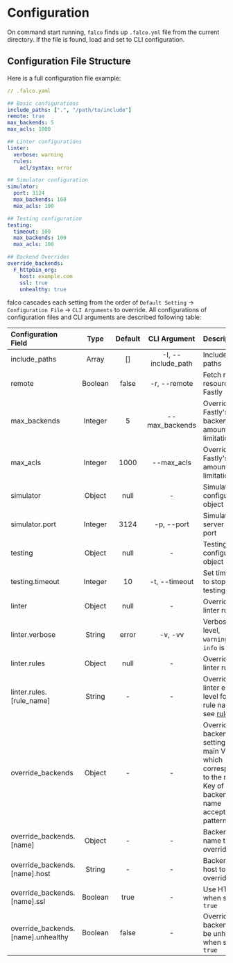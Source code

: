 # Configuration

On command start running, `falco` finds up `.falco.yml` file from the current directory.
If the file is found, load and set to CLI configuration.

## Configuration File Structure

Here is a full configuration file example:

```yaml
// .falco.yaml

## Basic configurations
include_paths: [".", "/path/to/include"] 
remote: true
max_backends: 5
max_acls: 1000

## Linter configurations
linter:
  verbose: warning
  rules:
    acl/syntax: error

## Simulator configuration
simulator:
  port: 3124
  max_backends: 100
  max_acls: 100

## Testing configuration
testing:
  timeout: 100
  max_backends: 100
  max_acls: 100

## Backend Overrides
override_backends:
  F_httpbin_org:
    host: example.com
    ssl: true
    unhealthy: true
```

falco cascades each setting from the order of `Default Setting` -> `Configuration File` -> `CLI Arguments` to override.
All configurations of configuration files and CLI arguments are described following table:

| Configuration Field                | Type          | Default | CLI Argument       | Description                                                                                                                |
|:-----------------------------------|:-------------:|:-------:|:------------------:|:--------------------------------------------------------------------------------------------------------------------------|
| include_paths                      | Array<String> | []      | -I, --include_path | Include VCL paths                                                                                                         |
| remote                             | Boolean       | false   | -r, --remote       | Fetch remote resources of Fastly                                                                                          |
| max_backends                       | Integer       | 5       | --max_backends     | Override Fastly's backend amount limitation                                                                               |
| max_acls                           | Integer       | 1000    | --max_acls         | Override Fastly's acl amount limitation                                                                                   |
| simulator                          | Object        | null    | -                  | Simulator configuration object                                                                                            |
| simulator.port                     | Integer       | 3124    | -p, --port         | Simulator server listen port                                                                                              |
| testing                            | Object        | null    | -                  | Testing configuration object                                                                                              |
| testing.timeout                    | Integer       | 10      | -t, --timeout      | Set timeout to stop testing                                                                                               |
| linter                             | Object        | null    | -                  | Override linter rules                                                                                                     |
| linter.verbose                     | String        | error   | -v, -vv            | Verbose level, `warning` or `info` is valid                                                                               |
| linter.rules                       | Object        | null    | -                  | Override linter rules                                                                                                     |
| linter.rules.[rule_name]           | String        | -       | -                  | Override linter error level for the rule name, see [rules](https://github.com/ysugimoto/falco/blob/develop/docs/rules.md) |
| override_backends                  | Object        | -       | -                  | Override backend settings in main VCL which correspond to the name. Key of backend name accepts glob pattern              |
| override_backends.[name]           | Object        | -       | -                  | Backend name to override                                                                                                  |
| override_backends.[name].host      | String        | -       | -                  | Backend host to override                                                                                                  |
| override_backends.[name].ssl       | Boolean       | true    | -                  | Use HTTPS when set `true`                                                                                                 |
| override_backends.[name].unhealthy | Boolean       | false   | -                  | Override backend to be unhealthy when set `true`                                                                          |






